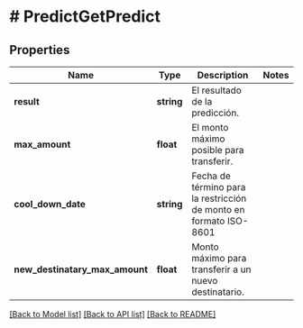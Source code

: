 # # PredictGetPredict

## Properties

Name | Type | Description | Notes
------------ | ------------- | ------------- | -------------
**result** | **string** | El resultado de la predicción. |
**max_amount** | **float** | El monto máximo posible para transferir. |
**cool_down_date** | **string** | Fecha de término para la restricción de monto en formato ISO-8601 |
**new_destinatary_max_amount** | **float** | Monto máximo para transferir a un nuevo destinatario. |

[[Back to Model list]](../../README.md#models) [[Back to API list]](../../README.md#endpoints) [[Back to README]](../../README.md)

